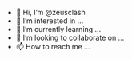 - 👋 Hi, I’m @zeusclash
- 👀 I’m interested in ...
- 🌱 I’m currently learning ...
- 💞️ I’m looking to collaborate on ...
- 📫 How to reach me ...

<!---
zeusclash/zeusclash is a ✨ special ✨ repository because its `README.md` (this file) appears on your GitHub profile.
You can click the Preview link to take a look at your changes.
--->
